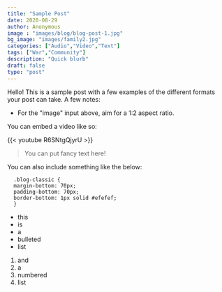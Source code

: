 ```yaml
---
title: "Sample Post"
date: 2020-08-29
author: Anonymous
image : "images/blog/blog-post-1.jpg"
bg_image: "images/family2.jpg"
categories: ["Audio","Video","Text"] 
tags: ["War","Community"]
description: "Quick blurb"
draft: false
type: "post"
---
```



Hello! This is a sample post with a few examples of the different formats your post can take. A few notes:  </p>

* For the "image" input above, aim for a 1:2 aspect ratio.

You can embed a video like so: 

{{< youtube R6SNtgQjyrU >}}

> You can put fancy text here! 

You can also include something like the below: </p>

```
  .blog-classic {
  margin-bottom: 70px;
  padding-bottom: 70px;
  border-bottom: 1px solid #efefef;
  }
```


* this
* is
* a 
* bulleted
* list

1. and
2. a 
3. numbered
4. list